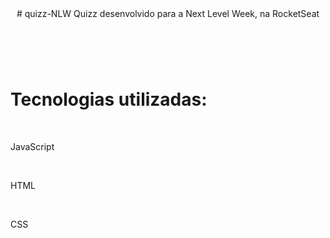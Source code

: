 <header>
# quizz-NLW
Quizz desenvolvido para a Next Level Week, na RocketSeat</header><br>

<h1>Tecnologias utilizadas:</h1><br>
<p>JavaScript</p><br>
<p> HTML </p><br>
<p> CSS </p><br>
